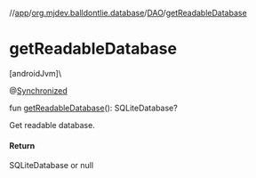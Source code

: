 //[app](../../../index.md)/[org.mjdev.balldontlie.database](../index.md)/[DAO](index.md)/[getReadableDatabase](get-readable-database.md)

# getReadableDatabase

[androidJvm]\

@[Synchronized](https://kotlinlang.org/api/latest/jvm/stdlib/kotlin.jvm/-synchronized/index.html)

fun [getReadableDatabase](get-readable-database.md)(): SQLiteDatabase?

Get readable database.

#### Return

SQLiteDatabase or null
